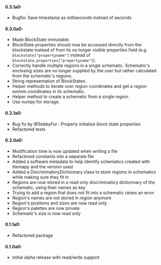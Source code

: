 #### 0.3.1a0:
 * Bugfix: Save timestamp as milliseconds instead of seconds

#### 0.3.0a0:
 * Made BlockState immutable.
 * BlockState properties should now be accessed directly from the blockstate instead of from its no longer visible properties field (e.g. `blockstate["propertyname"]` instead of `blockstate.properties["propertyname"]`).
 * Correctly handle multiple regions in a single schematic. Schematic's enclosing sizes are no longer supplied by the user but rather calculated from the schematic's regions.
 * String representation of BlockStates.
 * Helper methods to iterate over region coordinates and get a region extrem coordinates in its schematic.
 * Helper method to create a schematic from a single region.
 * Use numpy for storage.

#### 0.2.1a0:
* Bug fix by @SebbyFur : Properly initialize block state properties
* Refactored tests

#### 0.2.0a0:
* Modification time is now updated when writing a file
* Refactored constants into a separate file
* Added a software metadata to help identify schematics created with litemapy and the version used
* Added a DiscriminatoryDictionnary class to store regions in schematics while making sure they fit in
* Regions are now stored in a read only discriminatory dictionnary of the schematic, using their names as key
* Trying to add a region that does not fit into a schematic raises an error
* Region's names are not stored in region anymore
* Region's positions and sizes are now read only
* Region's palettes are now private
* Schematic's size is now read only

#### 0.1.1a0:
* Refactored package

#### 0.1.0a0:
* Initial alpha release with read/write support
	
